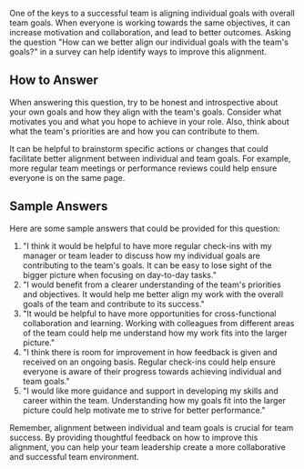 

One of the keys to a successful team is aligning individual goals with overall team goals. When everyone is working towards the same objectives, it can increase motivation and collaboration, and lead to better outcomes. Asking the question "How can we better align our individual goals with the team's goals?" in a survey can help identify ways to improve this alignment.

## How to Answer

When answering this question, try to be honest and introspective about your own goals and how they align with the team's goals. Consider what motivates you and what you hope to achieve in your role. Also, think about what the team's priorities are and how you can contribute to them.

It can be helpful to brainstorm specific actions or changes that could facilitate better alignment between individual and team goals. For example, more regular team meetings or performance reviews could help ensure everyone is on the same page.

## Sample Answers

Here are some sample answers that could be provided for this question:

1. "I think it would be helpful to have more regular check-ins with my manager or team leader to discuss how my individual goals are contributing to the team's goals. It can be easy to lose sight of the bigger picture when focusing on day-to-day tasks."
2. "I would benefit from a clearer understanding of the team's priorities and objectives. It would help me better align my work with the overall goals of the team and contribute to its success."
3. "It would be helpful to have more opportunities for cross-functional collaboration and learning. Working with colleagues from different areas of the team could help me understand how my work fits into the larger picture."
4. "I think there is room for improvement in how feedback is given and received on an ongoing basis. Regular check-ins could help ensure everyone is aware of their progress towards achieving individual and team goals."
5. "I would like more guidance and support in developing my skills and career within the team. Understanding how my goals fit into the larger picture could help motivate me to strive for better performance."

Remember, alignment between individual and team goals is crucial for team success. By providing thoughtful feedback on how to improve this alignment, you can help your team leadership create a more collaborative and successful team environment.
